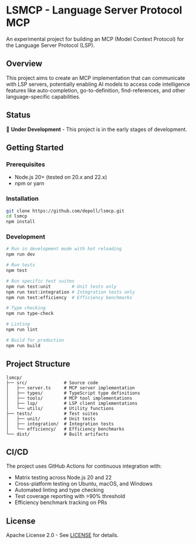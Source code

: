 # LSMCP - Language Server Protocol MCP

An experimental project for building an MCP (Model Context Protocol) for the Language Server Protocol (LSP).

## Overview

This project aims to create an MCP implementation that can communicate with LSP servers, potentially enabling AI models to access code intelligence features like auto-completion, go-to-definition, find-references, and other language-specific capabilities.

## Status

🚧 **Under Development** - This project is in the early stages of development.

## Getting Started

### Prerequisites

- Node.js 20+ (tested on 20.x and 22.x)
- npm or yarn

### Installation

```bash
git clone https://github.com/depoll/lsmcp.git
cd lsmcp
npm install
```

### Development

```bash
# Run in development mode with hot reloading
npm run dev

# Run tests
npm test

# Run specific test suites
npm run test:unit        # Unit tests only
npm run test:integration # Integration tests only
npm run test:efficiency  # Efficiency benchmarks

# Type checking
npm run type-check

# Linting
npm run lint

# Build for production
npm run build
```

## Project Structure

```
lsmcp/
├── src/              # Source code
│   ├── server.ts     # MCP server implementation
│   ├── types/        # TypeScript type definitions
│   ├── tools/        # MCP tool implementations
│   ├── lsp/          # LSP client implementations
│   └── utils/        # Utility functions
├── tests/            # Test suites
│   ├── unit/         # Unit tests
│   ├── integration/  # Integration tests
│   └── efficiency/   # Efficiency benchmarks
└── dist/             # Built artifacts
```

## CI/CD

The project uses GitHub Actions for continuous integration with:

- Matrix testing across Node.js 20 and 22
- Cross-platform testing on Ubuntu, macOS, and Windows
- Automated linting and type checking
- Test coverage reporting with >90% threshold
- Efficiency benchmark tracking on PRs

## License

Apache License 2.0 - See [LICENSE](LICENSE) for details.